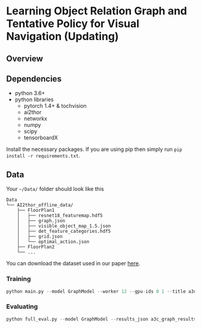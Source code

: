 # Learning Object Relation Graph and Tentative Policy for Visual Navigation (Updating)

## Overview

## Dependencies

- python 3.6+
- python libraries
  - pytorch 1.4+ & tochvision
  - ai2thor
  - networkx
  - numpy
  - scipy
  - tensorboardX

Install the necessary packages. If you are using pip then simply run `pip install -r requirements.txt`.

## Data

Your `~/Data/` folder should look like this
```
Data
└── AI2thor_offline_data/
    ├── FloorPlan1
    │   ├── resnet18_featuremap.hdf5
    │   ├── graph.json
    │   ├── visible_object_map_1.5.json
    │   ├── det_feature_categories.hdf5
    │   ├── grid.json
    │   └── optimal_action.json
    ├── FloorPlan2
    └── ...
```
You can download the dataset used in our paper [here](https://drive.google.com/file/d/1kvYvutjqc6SLEO65yQjo8AuU85voT5sC/view?usp=sharing).

### Training 

```python
python main.py --model GraphModel --worker 12 --gpu-ids 0 1 --title a3c_graph
```

### Evaluating

```python
python full_eval.py --model GraphModel --results_json a3c_graph_results.json --gpu-ids 0 1 --title a3c_graph
```
